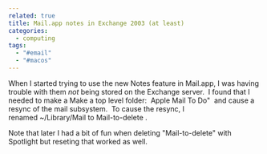 ```yaml
---
related: true
title: Mail.app notes in Exchange 2003 (at least)
categories:
  - computing
tags:
  - "#email"
  - "#macos"
---
```

When I started trying to use the new Notes feature in Mail.app, I was having
trouble with them _not_ being stored on the Exchange server.  I found that I
needed to make a Make a top level folder:  Apple Mail To Do"  and cause a
resync of the mail subsystem.  To cause the resync, I renamed ~/Library/Mail
to Mail-to-delete .

Note that later I had a bit of fun when deleting "Mail-to-delete" with
Spotlight but reseting that worked as well.
